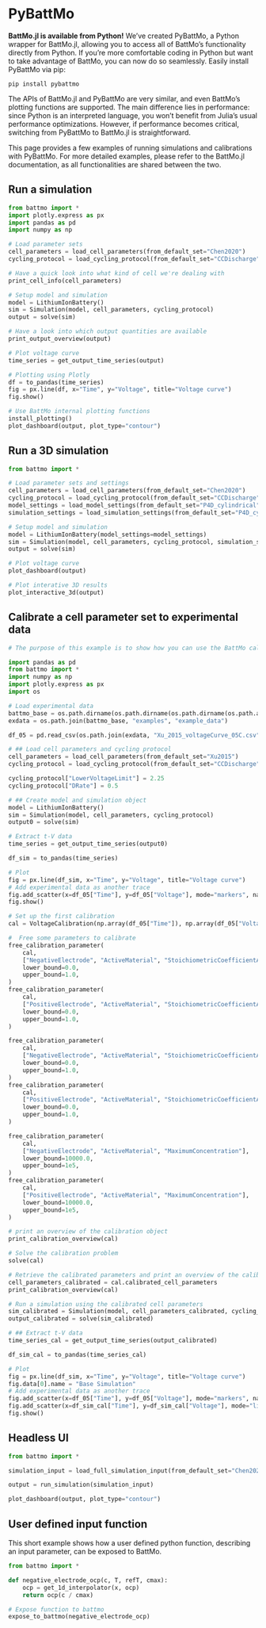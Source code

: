 # PyBattMo
**BattMo.jl is available from Python!**
We’ve created PyBattMo, a Python wrapper for BattMo.jl, allowing you to access all of BattMo’s functionality directly from Python. If you’re more comfortable coding in Python but want to take advantage of BattMo, you can now do so seamlessly. Easily install PyBattMo via pip:

```
pip install pybattmo
```

The APIs of BattMo.jl and PyBattMo are very similar, and even BattMo’s plotting functions are supported. The main difference lies in performance: since Python is an interpreted language, you won’t benefit from Julia’s usual performance optimizations. However, if performance becomes critical, switching from PyBattMo to BattMo.jl is straightforward.

This page provides a few examples of running simulations and calibrations with PyBattMo. For more detailed examples, please refer to the BattMo.jl documentation, as all functionalities are shared between the two.


## Run a simulation

```python
from battmo import *
import plotly.express as px
import pandas as pd
import numpy as np

# Load parameter sets
cell_parameters = load_cell_parameters(from_default_set="Chen2020")
cycling_protocol = load_cycling_protocol(from_default_set="CCDischarge")

# Have a quick look into what kind of cell we're dealing with
print_cell_info(cell_parameters)

# Setup model and simulation
model = LithiumIonBattery()
sim = Simulation(model, cell_parameters, cycling_protocol)
output = solve(sim)

# Have a look into which output quantities are available
print_output_overview(output)

# Plot voltage curve
time_series = get_output_time_series(output)

# Plotting using Plotly
df = to_pandas(time_series)
fig = px.line(df, x="Time", y="Voltage", title="Voltage curve")
fig.show()

# Use BattMo internal plotting functions
install_plotting()
plot_dashboard(output, plot_type="contour")
```

## Run a 3D simulation

```python
from battmo import *

# Load parameter sets and settings
cell_parameters = load_cell_parameters(from_default_set="Chen2020")
cycling_protocol = load_cycling_protocol(from_default_set="CCDischarge")
model_settings = load_model_settings(from_default_set="P4D_cylindrical")
simulation_settings = load_simulation_settings(from_default_set="P4D_cylindrical")

# Setup model and simulation
model = LithiumIonBattery(model_settings=model_settings)
sim = Simulation(model, cell_parameters, cycling_protocol, simulation_settings=simulation_settings)
output = solve(sim)

# Plot voltage curve
plot_dashboard(output)

# Plot interative 3D results
plot_interactive_3d(output)
```

## Calibrate a cell parameter set to experimental data

```python
# The purpose of this example is to show how you can use the BattMo calibration api and therefore only shows a simple calibration procedure using only one experimental voltage curve is shown. A more complete example can be found among the BattMo.jl examples.

import pandas as pd
from battmo import *
import numpy as np
import plotly.express as px
import os

# Load experimental data
battmo_base = os.path.dirname(os.path.dirname(os.path.dirname(os.path.abspath(__file__))))
exdata = os.path.join(battmo_base, "examples", "example_data")

df_05 = pd.read_csv(os.path.join(exdata, "Xu_2015_voltageCurve_05C.csv"), names=["Time", "Voltage"])

# ## Load cell parameters and cycling protocol
cell_parameters = load_cell_parameters(from_default_set="Xu2015")
cycling_protocol = load_cycling_protocol(from_default_set="CCDischarge")

cycling_protocol["LowerVoltageLimit"] = 2.25
cycling_protocol["DRate"] = 0.5

# ## Create model and simulation object
model = LithiumIonBattery()
sim = Simulation(model, cell_parameters, cycling_protocol)
output0 = solve(sim)

# Extract t-V data
time_series = get_output_time_series(output0)

df_sim = to_pandas(time_series)

# Plot
fig = px.line(df_sim, x="Time", y="Voltage", title="Voltage curve")
# Add experimental data as another trace
fig.add_scatter(x=df_05["Time"], y=df_05["Voltage"], mode="markers", name="Experimental 0.5C")
fig.show()

# Set up the first calibration
cal = VoltageCalibration(np.array(df_05["Time"]), np.array(df_05["Voltage"]), sim)

#  Free some parameters to calibrate
free_calibration_parameter(
    cal,
    ["NegativeElectrode", "ActiveMaterial", "StoichiometricCoefficientAtSOC100"],
    lower_bound=0.0,
    upper_bound=1.0,
)
free_calibration_parameter(
    cal,
    ["PositiveElectrode", "ActiveMaterial", "StoichiometricCoefficientAtSOC100"],
    lower_bound=0.0,
    upper_bound=1.0,
)

free_calibration_parameter(
    cal,
    ["NegativeElectrode", "ActiveMaterial", "StoichiometricCoefficientAtSOC0"],
    lower_bound=0.0,
    upper_bound=1.0,
)
free_calibration_parameter(
    cal,
    ["PositiveElectrode", "ActiveMaterial", "StoichiometricCoefficientAtSOC0"],
    lower_bound=0.0,
    upper_bound=1.0,
)

free_calibration_parameter(
    cal,
    ["NegativeElectrode", "ActiveMaterial", "MaximumConcentration"],
    lower_bound=10000.0,
    upper_bound=1e5,
)
free_calibration_parameter(
    cal,
    ["PositiveElectrode", "ActiveMaterial", "MaximumConcentration"],
    lower_bound=10000.0,
    upper_bound=1e5,
)

# print an overview of the calibration object
print_calibration_overview(cal)

# Solve the calibration problem
solve(cal)

# Retrieve the calibrated parameters and print an overview of the calibration
cell_parameters_calibrated = cal.calibrated_cell_parameters
print_calibration_overview(cal)

# Run a simulation using the calibrated cell parameters
sim_calibrated = Simulation(model, cell_parameters_calibrated, cycling_protocol)
output_calibrated = solve(sim_calibrated)

# ## Extract t-V data
time_series_cal = get_output_time_series(output_calibrated)

df_sim_cal = to_pandas(time_series_cal)

# Plot
fig = px.line(df_sim, x="Time", y="Voltage", title="Voltage curve")
fig.data[0].name = "Base Simulation"
# Add experimental data as another trace
fig.add_scatter(x=df_05["Time"], y=df_05["Voltage"], mode="markers", name="Experimental 0.5C")
fig.add_scatter(x=df_sim_cal["Time"], y=df_sim_cal["Voltage"], mode="lines", name="Calibrated")
fig.show()

```

## Headless UI

```python
from battmo import *

simulation_input = load_full_simulation_input(from_default_set="Chen2020")

output = run_simulation(simulation_input)

plot_dashboard(output, plot_type="contour")
```

## User defined input function
This short example shows how a user defined python function, describing an input parameter, can be exposed to BattMo.
```python
from battmo import *

def negative_electrode_ocp(c, T, refT, cmax):
    ocp = get_1d_interpolator(x, ocp)
    return ocp(c / cmax)

# Expose function to battmo
expose_to_battmo(negative_electrode_ocp)
```